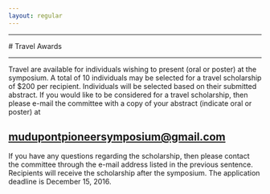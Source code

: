 ```yaml
---
layout: regular
---
```


<hr style="clear: both;" />
# Travel Awards 
<hr style="clear: both;" />

Travel are available for individuals wishing to present (oral or poster) at the symposium.
A total of 10 individuals may be selected for a travel scholarship of $200 per recipient.
Individuals will be selected based on their submitted abstract. If you would like to be considered for a travel scholarship, then please e-mail the committee with a copy of your abstract (indicate oral or poster) at
## mudupontpioneersymposium@gmail.com
If you have any questions regarding the scholarship, then please contact the committee through the e-mail address listed in the previous sentence.
Recipients will receive the scholarship after the symposium. The application deadline is December 15, 2016.

